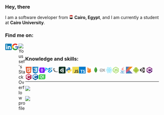 <h3> Hey, there</h3>
<p>
    I am a software developer from
        <img alt="Egypt" width="13px" title="Egypt"
        src="./imgs/egypt-logo.png"/>
    <b>Cairo, Egypt</b>, and I am currently a <span title="Faculty of Computers and Artificial Intelligence">student at <b>Cairo University</b>.</span>
</p>

### Find me on:

<a target="_blank" href="https://www.linkedin.com/in/youssef-attai/" title="My LinkedIn profile">
    <img align="left" alt="Youssef's LinkedIn profile" width="22px" 
    src="./imgs/linkedin-logo.svg"/>
</a>

<a target="_blank" href="https://g.dev/youssef-attai/" title="My Google Developer profile">
    <img align="left" alt="Youssef's Google Developer profile" width="22px" 
    src="./imgs/google-logo.svg"/>
</a>

<a target="_blank" href="https://stackoverflow.com/u/14174934/" title="My StackOverflow profile">
    <img align="left" alt="Youssef's StackOverflow profile" width="22px"
     src="./imgs/stackoverflow-logo.svg"/>
</a>

<br/>

### Knowledge and skills:

<p>
    <img align="left" width="22px" title="HTML"
    src="./imgs/html5-original.svg"/>
    <img align="left" width="22px" title="CSS"
    src="./imgs/css3-original.svg"/>
    <img align="left" width="22px" title="Bootstrap"
    src="./imgs/bootstrap-original.svg"/>
        <img align="left" width="22px" title="Material UI"
    src="./imgs/mui.svg"/>
    <img align="left" width="22px" title="Flask"
    src="./imgs/flask-original.png"/>
    <img align="left" width="22px" title="Django"
    src="./imgs/django-plain.svg"/>
    <img align="left" width="22px" title="Python"
    src="./imgs/python-original.svg"/>
    <img align="left" width="22px" title="Javascript"
    src="./imgs/javascript-original.svg"/>
    <img align="left" width="22px" title="Typescript"
    src="./imgs/typescript.svg"/>
    <img align="left" width="22px"title="Firebase"
    src="./imgs/firebase-plain.svg"/>
    <img align="left" width="22px" title="MongoDB"
    src="./imgs/mongodb-original.svg"/>
    <img align="left" width="22px" title="Express.js"
    src="./imgs/express-original.png"/>
    <img align="left" width="22px" title="React.js"
    src="./imgs/react-original.svg"/>
    <img align="left" width="22px" title="Node.js"
    src="./imgs/nodejs-original.svg"/>
    <img align="left" width="22px" title="Java"
    src="./imgs/java-original.svg"/>
    <img align="left" width="22px" title="Kotlin"
    src="./imgs/kotlin-original.svg"/>
    <img align="left" width="22px" title="Android development"
    src="./imgs/android-plain.svg"/>
    <img align="left" width="22px" title="Unity"
    src="./imgs/unity-original.png"/>
    <img align="left" width="22px" title="C#"
    src="./imgs/csharp-original.svg"/>
    <img align="left" width="22px" title="C++"
    src="./imgs/cplusplus-original.svg"/>
    <img align="left" width="22px" title="C"
    src="./imgs/c-original.svg"/>
    <img align="left" width="22px" title="Qt"
    src="./imgs/qt.svg"/>
</p>

<br/>
<br/>
<hr/>

<img 
width="50%" 
src="https://github-readme-stats.vercel.app/api/top-langs/?username=youssef-attai&layout=compact&theme=dark" />

<img width="50%" 
src="http://github-readme-streak-stats.herokuapp.com/?user=youssef-attai&theme=dark&date_format=M%20j%5B%2C%20Y%5D&ring=ff3068&fire=ff3068&sideNums=ff3068" />
